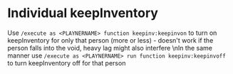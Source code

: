 # Individual keepInventory

Use `/execute as <PLAYNERNAME> function keepinv:keepinvon` to turn on keepInventory for only that person (more or less) - doesn't work if the person falls into the void, heavy lag might also interfere
\nIn the same manner use `/execute as <PLAYNERNAME> run function keepinv:keepinvoff` to turn keepInventory off for that person
